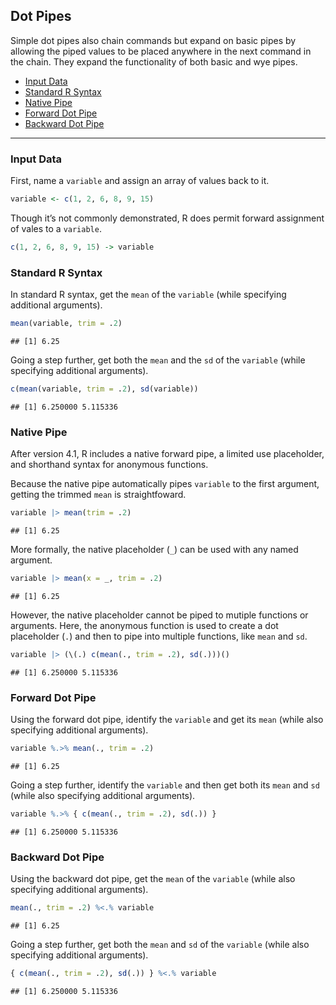 
## Dot Pipes

Simple dot pipes also chain commands but expand on basic pipes by
allowing the piped values to be placed anywhere in the next command in
the chain. They expand the functionality of both basic and wye pipes.

- [Input Data](#input-data)
- [Standard R Syntax](#standard-r-syntax)
- [Native Pipe](#native-pipe)
- [Forward Dot Pipe](#forward-dot-pipe)
- [Backward Dot Pipe](#backward-dot-pipe)

------------------------------------------------------------------------

### Input Data

First, name a `variable` and assign an array of values back to it.

``` r
variable <- c(1, 2, 6, 8, 9, 15)
```

Though it’s not commonly demonstrated, R does permit forward assignment
of vales to a `variable`.

``` r
c(1, 2, 6, 8, 9, 15) -> variable
```

### Standard R Syntax

In standard R syntax, get the `mean` of the `variable` (while specifying
additional arguments).

``` r
mean(variable, trim = .2)
```

    ## [1] 6.25

Going a step further, get both the `mean` and the `sd` of the `variable`
(while specifying additional arguments).

``` r
c(mean(variable, trim = .2), sd(variable))
```

    ## [1] 6.250000 5.115336

### Native Pipe

After version 4.1, R includes a native forward pipe, a limited use
placeholder, and shorthand syntax for anonymous functions.

Because the native pipe automatically pipes `variable` to the first
argument, getting the trimmed `mean` is straightfoward.

``` r
variable |> mean(trim = .2)
```

    ## [1] 6.25

More formally, the native placeholder (`_`) can be used with any named
argument.

``` r
variable |> mean(x = _, trim = .2)
```

    ## [1] 6.25

However, the native placeholder cannot be piped to mutiple functions or
arguments. Here, the anonymous function is used to create a dot
placeholder (`.`) and then to pipe into multiple functions, like `mean`
and `sd`.

``` r
variable |> (\(.) c(mean(., trim = .2), sd(.)))()
```

    ## [1] 6.250000 5.115336

### Forward Dot Pipe

Using the forward dot pipe, identify the `variable` and get its `mean`
(while also specifying additional arguments).

``` r
variable %.>% mean(., trim = .2)
```

    ## [1] 6.25

Going a step further, identify the `variable` and then get both its
`mean` and `sd` (while also specifying additional arguments).

``` r
variable %.>% { c(mean(., trim = .2), sd(.)) }
```

    ## [1] 6.250000 5.115336

### Backward Dot Pipe

Using the backward dot pipe, get the `mean` of the `variable` (while
also specifying additional arguments).

``` r
mean(., trim = .2) %<.% variable
```

    ## [1] 6.25

Going a step further, get both the `mean` and `sd` of the `variable`
(while also specifying additional arguments).

``` r
{ c(mean(., trim = .2), sd(.)) } %<.% variable
```

    ## [1] 6.250000 5.115336
